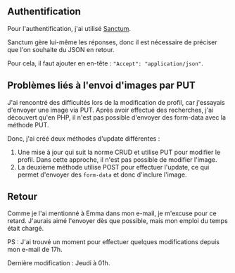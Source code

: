 
## Authentification


Pour l'authentification, j'ai utilisé [Sanctum](https://laravel.com/docs/11.x/sanctum).

Sanctum gère lui-même les réponses, donc il est nécessaire de préciser que l'on souhaite du JSON en retour.

Pour cela, il faut ajouter en en-tête : `"Accept": "application/json"`. 


## Problèmes liés à l'envoi d'images par PUT

J'ai rencontré des difficultés lors de la modification de profil, car j'essayais d'envoyer une image via PUT. Après avoir effectué des recherches, j'ai découvert qu'en PHP, il n'est pas possible d'envoyer des form-data avec la méthode PUT.

Donc, j'ai créé deux méthodes d'update différentes :
1. Une mise à jour qui suit la norme CRUD et utilise PUT pour modifier le profil. Dans cette approche, il n'est pas possible de modifier l'image.
2. La deuxième méthode utilise POST pour effectuer l'update, ce qui permet d'envoyer des `form-data` et donc d'inclure l'image.


## Retour

Comme je l'ai mentionné à Emma dans mon e-mail, je m'excuse pour ce retard. J'aurais aimé l'envoyer dès que possible, mais mon emploi du temps était chargé. 

PS : J'ai trouvé un moment pour effectuer quelques modifications depuis mon e-mail de 17h.

Dernière modification : Jeudi à 01h.